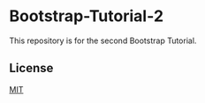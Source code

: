 # Bootstrap-Tutorial-2
This repository is for the second Bootstrap Tutorial.

## License
[MIT](./LICENSE.md)
